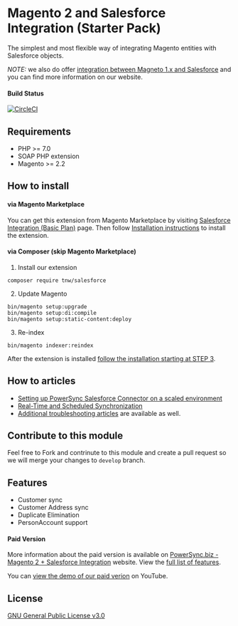 # Magento 2 and Salesforce Integration (Starter Pack)
The simplest and most flexible way of integrating Magento entities with Salesforce objects.

_NOTE:_ we also do offer [integration between Magneto 1.x and Salesforce](https://powersync.biz/integrations-magento-salesforce/) and you can find more information on our website. 

#### Build Status
[![CircleCI](https://circleci.com/gh/PowerSync/TNW_Salesforce/tree/master.svg?style=svg)](https://circleci.com/gh/PowerSync/TNW_Salesforce/tree/master)

## Requirements
* PHP >= 7.0
* SOAP PHP extension
* Magento >= 2.2

## How to install
#### via Magento Marketplace
You can get this extension from Magento Marketplace by visiting [Salesforce Integration (Basic Plan)](https://marketplace.magento.com/tnw-salesforce-basic.html) page. Then follow [Installation instructions](https://technweb.atlassian.net/wiki/spaces/IWS/pages/590839809/Starter+Package) to install the extension.

#### via Composer (skip Magento Marketplace)
1. Install our extension
```
composer require tnw/salesforce
```
2. Update Magento
```
bin/magento setup:upgrade
bin/magento setup:di:compile
bin/magento setup:static-content:deploy
```
3. Re-index
```
bin/magento indexer:reindex
```
After the extension is installed [follow the installation starting at STEP 3](https://technweb.atlassian.net/wiki/spaces/IWS/pages/590839809/Starter+Package#StarterPackage-STEP3-InstallSalesforceManagedpackage).

## How to articles
* [Setting up PowerSync Salesforce Connector on a scaled environment](https://technweb.atlassian.net/wiki/spaces/IWS/pages/409600001/Setting+up+PowerSync+Salesforce+Connector+on+a+scaled+environment)
* [Real-Time and Scheduled Synchronization](https://technweb.atlassian.net/wiki/spaces/IWS/pages/272105486/Real-Time+and+Scheduled+Synchronization)
* [Additional troubleshooting articles](https://technweb.atlassian.net/wiki/spaces/IWS/pages/57671700/How+To+M2+SF) are available as well.

## Contribute to this module
Feel free to Fork and contrinute to this module and create a pull request so we will merge your changes to `develop` branch.

## Features
* Customer sync
* Customer Address sync
* Duplicate Elimination
* PersonAccount support

#### Paid Version
More information about the paid version is available on [PowerSync.biz - Magento 2 + Salesforce Integration](https://powersync.biz/integrations-magento2-salesforce/) website. View the [full list of features](https://technweb.atlassian.net/wiki/spaces/IWS/pages/251691015/Introduction).

You can [view the demo of our paid verion](https://www.youtube.com/watch?v=6Z38jwLMj2g&t=25s) on YouTube.

## License
[GNU General Public License v3.0](https://choosealicense.com/licenses/gpl-3.0/)

